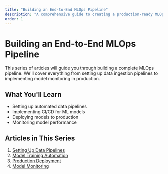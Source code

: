 ```yaml
---
title: "Building an End-to-End MLOps Pipeline"
description: "A comprehensive guide to creating a production-ready MLOps pipeline, from data ingestion to model monitoring."
order: 1
---
```


# Building an End-to-End MLOps Pipeline

This series of articles will guide you through building a complete MLOps pipeline. We'll cover everything from setting up data ingestion pipelines to implementing model monitoring in production.

## What You'll Learn

- Setting up automated data pipelines
- Implementing CI/CD for ML models
- Deploying models to production
- Monitoring model performance

## Articles in This Series

1. [Setting Up Data Pipelines](/blog/mlops-data-pipelines)
2. [Model Training Automation](/blog/mlops-training-automation)
3. [Production Deployment](/blog/mlops-production-deployment)
4. [Model Monitoring](/blog/mlops-model-monitoring)